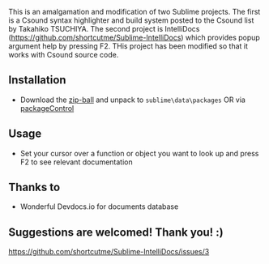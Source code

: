 This is an amalgamation and modification of two Sublime projects. The first is a Csound syntax highlighter and build system posted to the Csound list by Takahiko TSUCHIYA. The second project is IntelliDocs (https://github.com/shortcutme/Sublime-IntelliDocs) which provides popup argument help by pressing F2. THis project has been modified so that it works with Csound source code. 

## Installation ##

 - Download the [zip-ball](https://github.com/shortcutme/Sublime-IntelliDocs/archive/master.zip) and unpack to `sublime\data\packages` OR via [packageControl](https://sublime.wbond.net/)

## Usage ##

- Set your cursor over a function or object you want to look up and press F2 to see relevant documentation


## Thanks to ##
 - Wonderful Devdocs.io for documents database


## Suggestions are welcomed! Thank you! :) ##
 https://github.com/shortcutme/Sublime-IntelliDocs/issues/3
